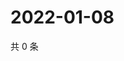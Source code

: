 # 2022-01-08

共 0 条

<!-- BEGIN WEIBO -->
<!-- 最后更新时间 Sat Jan 08 2022 04:10:21 GMT+0800 (China Standard Time) -->

<!-- END WEIBO -->
